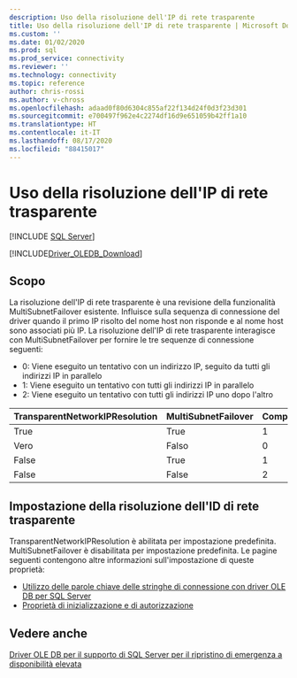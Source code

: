```yaml
---
description: Uso della risoluzione dell'IP di rete trasparente
title: Uso della risoluzione dell'IP di rete trasparente | Microsoft Docs
ms.custom: ''
ms.date: 01/02/2020
ms.prod: sql
ms.prod_service: connectivity
ms.reviewer: ''
ms.technology: connectivity
ms.topic: reference
author: chris-rossi
ms.author: v-chross
ms.openlocfilehash: adaad0f80d6304c855af22f134d24f0d3f23d301
ms.sourcegitcommit: e700497f962e4c2274df16d9e651059b42ff1a10
ms.translationtype: HT
ms.contentlocale: it-IT
ms.lasthandoff: 08/17/2020
ms.locfileid: "88415017"
---
```

# <a name="using-transparent-network-ip-resolution"></a>Uso della risoluzione dell'IP di rete trasparente
[!INCLUDE [SQL Server](../../../includes/applies-to-version/sql-asdb-asdbmi-asa-pdw.md)]

[!INCLUDE[Driver_OLEDB_Download](../../../includes/driver_oledb_download.md)]

## <a name="purpose"></a>Scopo
La risoluzione dell'IP di rete trasparente è una revisione della funzionalità MultiSubnetFailover esistente. Influisce sulla sequenza di connessione del driver quando il primo IP risolto del nome host non risponde e al nome host sono associati più IP. La risoluzione dell'IP di rete trasparente interagisce con MultiSubnetFailover per fornire le tre sequenze di connessione seguenti:<br />
* 0: Viene eseguito un tentativo con un indirizzo IP, seguito da tutti gli indirizzi IP in parallelo
* 1: Viene eseguito un tentativo con tutti gli indirizzi IP in parallelo
* 2: Viene eseguito un tentativo con tutti gli indirizzi IP uno dopo l'altro

|TransparentNetworkIPResolution|MultiSubnetFailover|Comportamento|
|--------|--------|--------|
|True|True|1|
|Vero|Falso|0|
|False|True|1|
|False|False|2|

## <a name="setting-transparent-network-ip-resolution"></a>Impostazione della risoluzione dell'ID di rete trasparente
TransparentNetworkIPResolution è abilitata per impostazione predefinita. MultiSubnetFailover è disabilitata per impostazione predefinita. Le pagine seguenti contengono altre informazioni sull'impostazione di queste proprietà: 
- [Utilizzo delle parole chiave delle stringhe di connessione con driver OLE DB per SQL Server](..\applications\using-connection-string-keywords-with-oledb-driver-for-sql-server.md)
- [Proprietà di inizializzazione e di autorizzazione](..\ole-db-data-source-objects\initialization-and-authorization-properties.md)

## <a name="see-also"></a>Vedere anche 
[Driver OLE DB per il supporto di SQL Server per il ripristino di emergenza a disponibilità elevata](./oledb-driver-for-sql-server-support-for-high-availability-disaster-recovery.md)
